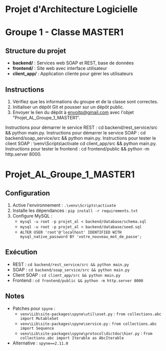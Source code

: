 # Projet d'Architecture Logicielle
# Groupe 1 - Classe MASTER1

## Structure du projet
- **backend/** : Services web SOAP et REST, base de données
- **frontend/** : Site web avec interface utilisateur
- **client_app/** : Application cliente pour gérer les utilisateurs

## Instructions
1. Vérifiez que les informations du groupe et de la classe sont correctes.
2. Initialiser un dépôt Git et pousser sur un dépôt public.
3. Envoyer le lien du dépôt à envoitp@gmail.com avec l'objet "Projet_AL_Groupe_1_MASTER1".


Instructions pour démarrer le service REST : cd backend/rest_service/src && python main.py.
Instructions pour démarrer le service SOAP : cd backend/soap_service/src && python main.py.
Instructions pour tester le client SOAP : 
    \venv\Scripts\activate
    cd client_app/src && python main.py.
Instructions pour tester le frontend : cd frontend/public && python -m http.server 8000.

# Projet_AL_Groupe_1_MASTER1
## Configuration
1. Active l'environnement : `.\venv\Scripts\activate`
2. Installe les dépendances : `pip install -r requirements.txt`
3. Configure MySQL :
   - `mysql -u root -p projet_al < backend/database/schema.sql`
   - `mysql -u root -p projet_al < backend/database/seed.sql`
   - `ALTER USER 'root'@'localhost' IDENTIFIED WITH mysql_native_password BY 'votre_nouveau_mot_de_passe';`
## Exécution
- REST : `cd backend/rest_service/src && python main.py`
- SOAP : `cd backend/soap_service/src && python main.py`
- Client SOAP : `cd client_app/src && python main.py`
- Frontend : `cd frontend/public && python -m http.server 8000`
## Notes
- Patches pour `spyne` :
  - `venv\Lib\site-packages\spyne\util\oset.py` : `from collections.abc import MutableSet`
  - `venv\Lib\site-packages\spyne\service.py` : `from collections.abc import Sequence`
  - `venv\Lib\site-packages\spyne\protocol\dictdoc\hier.py` : `from collections.abc import Iterable as AbcIterable`
- Alternative : `spyne==2.11.0`